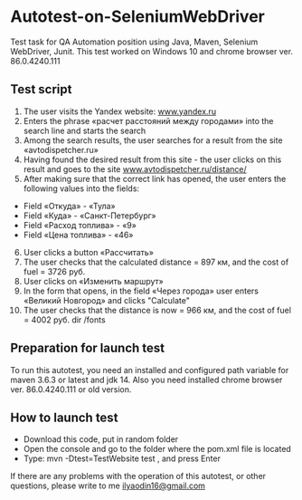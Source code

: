 # Autotest-on-SeleniumWebDriver
Test task for QA Automation position using Java, Maven, Selenium WebDriver, Junit.
This test worked on Windows 10 and chrome browser ver. 86.0.4240.111

## Test script

1.	The user visits the Yandex website: www.yandex.ru
2.	Enters the phrase «расчет расстояний между городами» into the search line and starts the search
3.	Among the search results, the user searches for a result from the site «avtodispetcher.ru»
4.	Having found the desired result from this site - the user clicks on this result and goes to the site www.avtodispetcher.ru/distance/ 
5.	After making sure that the correct link has opened, the user enters the following values into the fields:
- Field «Откуда» - «Тула»
- Field «Куда» - «Санкт-Петербург»
- Field «Расход топлива» - «9»
- Field «Цена топлива» - «46»
6.	User clicks a button «Рассчитать» 
7.	The user checks that the calculated distance = 897 км, and the cost of fuel = 3726 руб.
8.	User clicks on «Изменить маршрут»
9.	In the form that opens, in the field «Через города» user enters «Великий Новгород» and clicks "Calculate"
10.	The user checks that the distance is now = 966 км, and the cost of fuel = 4002 руб. dir /fonts

## Preparation for launch test

To run this autotest, you need an installed and configured path variable for maven 3.6.3 or latest and jdk 14.
Also you need installed chrome browser ver. 86.0.4240.111 or old version.

## How to launch test

* Download this code, put in random folder
* Open the console and go to the folder where the pom.xml file is located
* Type: mvn -Dtest=TestWebsite test , and press Enter


If there are any problems with the operation of this autotest, or other questions, please write to me ilyaodin16@gmail.com
